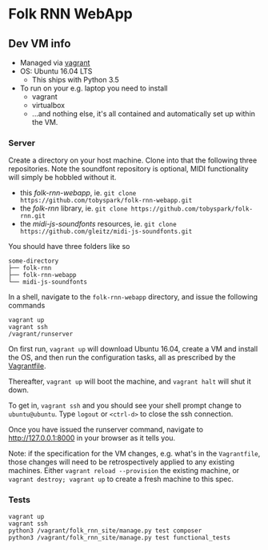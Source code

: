 # Folk RNN WebApp

## Dev VM info

- Managed via [vagrant](http://vagrantup.com)
- OS: Ubuntu 16.04 LTS
	- This ships with Python 3.5
- To run on your e.g. laptop you need to install
	- vagrant
	- virtualbox
	- ...and nothing else, it's all contained and automatically set up within the VM.

### Server
Create a directory on your host machine. Clone into that the following three repositories. Note the soundfont repository is optional, MIDI functionality will simply be hobbled without it.

- this _folk-rnn-webapp_, ie. `git clone https://github.com/tobyspark/folk-rnn-webapp.git`
- the _folk-rnn_ library, ie. `git clone https://github.com/tobyspark/folk-rnn.git`
- the _midi-js-soundfonts_ resources, ie. `git clone https://github.com/gleitz/midi-js-soundfonts.git`

You should have three folders like so
```
some-directory
├── folk-rnn
├── folk-rnn-webapp
└── midi-js-soundfonts
```

In a shell, navigate to the `folk-rnn-webapp` directory, and issue the following commands

```
vagrant up
vagrant ssh
/vagrant/runserver
```

On first run, `vagrant up` will download Ubuntu 16.04, create a VM and install the OS, and then run the configuration tasks, all as prescribed by the [Vagrantfile](https://github.com/tobyspark/folk-rnn-webapp/blob/master/Vagrantfile).

Thereafter, `vagrant up` will boot the machine, and `vagrant halt` will shut it down.

To get in, `vagrant ssh` and you should see your shell prompt change to `ubuntu@ubuntu`. Type `logout` or `<ctrl-d>` to close the ssh connection.

Once you have issued the runserver command,  navigate to http://127.0.0.1:8000 in your browser as it tells you.

Note: if the specification for the VM changes, e.g. what's in the `Vagrantfile`, those changes will need to be retrospectively applied to any existing machines. Either `vagrant reload --provision` the existing machine, or `vagrant destroy; vagrant up` to create a fresh machine to this spec.

### Tests
```
vagrant up
vagrant ssh
python3 /vagrant/folk_rnn_site/manage.py test composer
python3 /vagrant/folk_rnn_site/manage.py test functional_tests
```